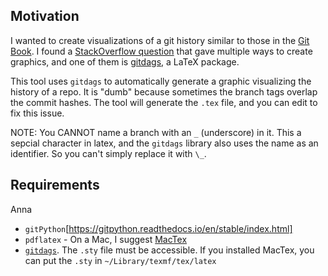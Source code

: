 
## Motivation

I wanted to create visualizations of a git history similar to those
in the [Git Book](https://git-scm.com/book/en/v2/Git-Branching-Branches-in-a-Nutshell).
I found a [StackOverflow question](https://stackoverflow.com/questions/1057564/pretty-git-branch-graphs)
that gave multiple ways to create graphics, and one of them is 
[gitdags](https://github.com/jubobs/gitdags), a LaTeX package.

This tool uses `gitdags` to automatically generate a graphic visualizing
the history of a repo.  It is "dumb" because sometimes the branch tags
overlap the commit hashes.  The tool will generate the `.tex` file, and you
can edit to fix this issue.

NOTE: You CANNOT name a branch with an `_` (underscore) in it.  This a sepcial character in latex, and the `gitdags` library also uses the name as an identifier.  So you can't simply replace it with `\_`.


## Requirements
Anna 
* `gitPython`[https://gitpython.readthedocs.io/en/stable/index.html]
* `pdflatex` - On a Mac, I suggest [MacTex](http://www.tug.org/mactex/)
* [`gitdags`](https://github.com/jubobs/gitdags).  The `.sty` file must be 
accessible.  If you installed MacTex, you can put the `.sty` in
`~/Library/texmf/tex/latex`
